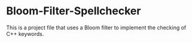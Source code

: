# Bloom-Filter-Spellchecker
This is a project file that uses a Bloom filter to implement the checking of C++ keywords.
